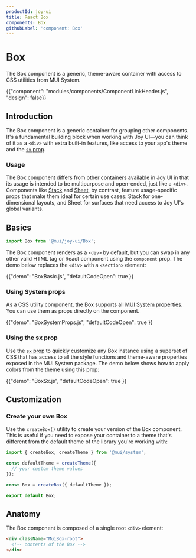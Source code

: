 ```yaml
---
productId: joy-ui
title: React Box
components: Box
githubLabel: 'component: Box'
---
```


<!-- This page's content is duplicated (with some product-specific details) across the Material UI, Joy UI, and MUI System docs. Any changes should be applied to all three pages at the same time. -->

# Box

<p class="description">The Box component is a generic, theme-aware container with access to CSS utilities from MUI System.</p>

{{"component": "modules/components/ComponentLinkHeader.js", "design": false}}

## Introduction

The Box component is a generic container for grouping other components.
It's a fundamental building block when working with Joy UI—you can think of it as a `<div>` with extra built-in features, like access to your app's theme and the [`sx` prop](/system/getting-started/the-sx-prop/).

### Usage

The Box component differs from other containers available in Joy UI in that its usage is intended to be multipurpose and open-ended, just like a `<div>`.
Components like [Stack](/joy-ui/react-stack/) and [Sheet](/joy-ui/react-sheet/), by contrast, feature usage-specific props that make them ideal for certain use cases: Stack for one-dimensional layouts, and Sheet for surfaces that need access to Joy UI's global variants.

## Basics

```jsx
import Box from '@mui/joy-ui/Box';
```

The Box component renders as a `<div>` by default, but you can swap in any other valid HTML tag or React component using the `component` prop.
The demo below replaces the `<div>` with a `<section>` element:

{{"demo": "BoxBasic.js", "defaultCodeOpen": true }}

### Using System props

As a CSS utility component, the Box supports all [MUI System properties](/system/properties/).
You can use them as props directly on the component.

{{"demo": "BoxSystemProps.js", "defaultCodeOpen": true }}

### Using the sx prop

Use the [`sx` prop](/system/getting-started/the-sx-prop/) to quickly customize any Box instance using a superset of CSS that has access to all the style functions and theme-aware properties exposed in the MUI System package.
The demo below shows how to apply colors from the theme using this prop:

{{"demo": "BoxSx.js", "defaultCodeOpen": true }}

## Customization

### Create your own Box

Use the `createBox()` utility to create your version of the Box component.
This is useful if you need to expose your container to a theme that's different from the default theme of the library you're working with:

```js
import { createBox, createTheme } from '@mui/system';

const defaultTheme = createTheme({
  // your custom theme values
});

const Box = createBox({ defaultTheme });

export default Box;
```

## Anatomy

The Box component is composed of a single root `<div>` element:

```html
<div className="MuiBox-root">
  <!-- contents of the Box -->
</div>
```
